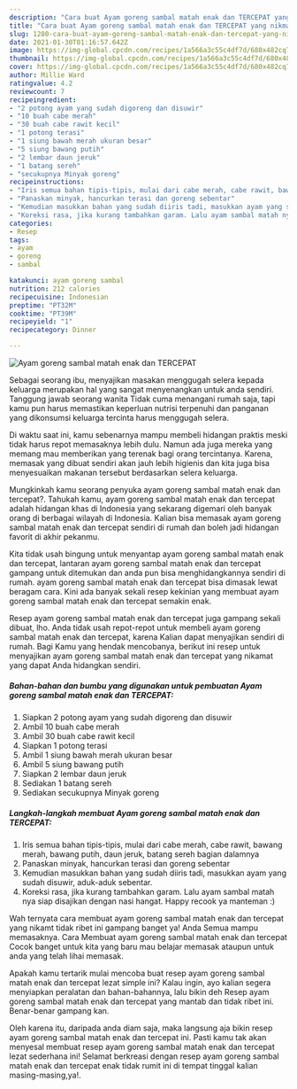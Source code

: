 ```yaml
---
description: "Cara buat Ayam goreng sambal matah enak dan TERCEPAT yang nikmat dan Mudah Dibuat"
title: "Cara buat Ayam goreng sambal matah enak dan TERCEPAT yang nikmat dan Mudah Dibuat"
slug: 1280-cara-buat-ayam-goreng-sambal-matah-enak-dan-tercepat-yang-nikmat-dan-mudah-dibuat
date: 2021-01-30T01:16:57.642Z
image: https://img-global.cpcdn.com/recipes/1a566a3c55c4df7d/680x482cq70/ayam-goreng-sambal-matah-enak-dan-tercepat-foto-resep-utama.jpg
thumbnail: https://img-global.cpcdn.com/recipes/1a566a3c55c4df7d/680x482cq70/ayam-goreng-sambal-matah-enak-dan-tercepat-foto-resep-utama.jpg
cover: https://img-global.cpcdn.com/recipes/1a566a3c55c4df7d/680x482cq70/ayam-goreng-sambal-matah-enak-dan-tercepat-foto-resep-utama.jpg
author: Millie Ward
ratingvalue: 4.2
reviewcount: 7
recipeingredient:
- "2 potong ayam yang sudah digoreng dan disuwir"
- "10 buah cabe merah"
- "30 buah cabe rawit kecil"
- "1 potong terasi"
- "1 siung bawah merah ukuran besar"
- "5 siung bawang putih"
- "2 lembar daun jeruk"
- "1 batang sereh"
- "secukupnya Minyak goreng"
recipeinstructions:
- "Iris semua bahan tipis-tipis, mulai dari cabe merah, cabe rawit, bawang merah, bawang putih, daun jeruk, batang sereh bagian dalamnya"
- "Panaskan minyak, hancurkan terasi dan goreng sebentar"
- "Kemudian masukkan bahan yang sudah diiris tadi, masukkan ayam yang sudah disuwir, aduk-aduk sebentar."
- "Koreksi rasa, jika kurang tambahkan garam. Lalu ayam sambal matah nya siap disajikan dengan nasi hangat. Happy recook ya manteman :)"
categories:
- Resep
tags:
- ayam
- goreng
- sambal

katakunci: ayam goreng sambal 
nutrition: 212 calories
recipecuisine: Indonesian
preptime: "PT32M"
cooktime: "PT39M"
recipeyield: "1"
recipecategory: Dinner

---
```



![Ayam goreng sambal matah enak dan TERCEPAT](https://img-global.cpcdn.com/recipes/1a566a3c55c4df7d/680x482cq70/ayam-goreng-sambal-matah-enak-dan-tercepat-foto-resep-utama.jpg)

Sebagai seorang ibu, menyajikan masakan menggugah selera kepada keluarga merupakan hal yang sangat menyenangkan untuk anda sendiri. Tanggung jawab seorang  wanita Tidak cuma menangani rumah saja, tapi kamu pun harus memastikan keperluan nutrisi terpenuhi dan panganan yang dikonsumsi keluarga tercinta harus menggugah selera.

Di waktu  saat ini, kamu sebenarnya mampu membeli hidangan praktis meski tidak harus repot memasaknya lebih dulu. Namun ada juga mereka yang memang mau memberikan yang terenak bagi orang tercintanya. Karena, memasak yang dibuat sendiri akan jauh lebih higienis dan kita juga bisa menyesuaikan makanan tersebut berdasarkan selera keluarga. 



Mungkinkah kamu seorang penyuka ayam goreng sambal matah enak dan tercepat?. Tahukah kamu, ayam goreng sambal matah enak dan tercepat adalah hidangan khas di Indonesia yang sekarang digemari oleh banyak orang di berbagai wilayah di Indonesia. Kalian bisa memasak ayam goreng sambal matah enak dan tercepat sendiri di rumah dan boleh jadi hidangan favorit di akhir pekanmu.

Kita tidak usah bingung untuk menyantap ayam goreng sambal matah enak dan tercepat, lantaran ayam goreng sambal matah enak dan tercepat gampang untuk ditemukan dan anda pun bisa menghidangkannya sendiri di rumah. ayam goreng sambal matah enak dan tercepat bisa dimasak lewat beragam cara. Kini ada banyak sekali resep kekinian yang membuat ayam goreng sambal matah enak dan tercepat semakin enak.

Resep ayam goreng sambal matah enak dan tercepat juga gampang sekali dibuat, lho. Anda tidak usah repot-repot untuk membeli ayam goreng sambal matah enak dan tercepat, karena Kalian dapat menyajikan sendiri di rumah. Bagi Kamu yang hendak mencobanya, berikut ini resep untuk menyajikan ayam goreng sambal matah enak dan tercepat yang nikamat yang dapat Anda hidangkan sendiri.

<!--inarticleads1-->

##### Bahan-bahan dan bumbu yang digunakan untuk pembuatan Ayam goreng sambal matah enak dan TERCEPAT:

1. Siapkan 2 potong ayam yang sudah digoreng dan disuwir
1. Ambil 10 buah cabe merah
1. Ambil 30 buah cabe rawit kecil
1. Siapkan 1 potong terasi
1. Ambil 1 siung bawah merah ukuran besar
1. Ambil 5 siung bawang putih
1. Siapkan 2 lembar daun jeruk
1. Sediakan 1 batang sereh
1. Sediakan secukupnya Minyak goreng




<!--inarticleads2-->

##### Langkah-langkah membuat Ayam goreng sambal matah enak dan TERCEPAT:

1. Iris semua bahan tipis-tipis, mulai dari cabe merah, cabe rawit, bawang merah, bawang putih, daun jeruk, batang sereh bagian dalamnya
1. Panaskan minyak, hancurkan terasi dan goreng sebentar
1. Kemudian masukkan bahan yang sudah diiris tadi, masukkan ayam yang sudah disuwir, aduk-aduk sebentar.
1. Koreksi rasa, jika kurang tambahkan garam. Lalu ayam sambal matah nya siap disajikan dengan nasi hangat. Happy recook ya manteman :)




Wah ternyata cara membuat ayam goreng sambal matah enak dan tercepat yang nikamt tidak ribet ini gampang banget ya! Anda Semua mampu memasaknya. Cara Membuat ayam goreng sambal matah enak dan tercepat Cocok banget untuk kita yang baru mau belajar memasak ataupun untuk anda yang telah lihai memasak.

Apakah kamu tertarik mulai mencoba buat resep ayam goreng sambal matah enak dan tercepat lezat simple ini? Kalau ingin, ayo kalian segera menyiapkan peralatan dan bahan-bahannya, lalu bikin deh Resep ayam goreng sambal matah enak dan tercepat yang mantab dan tidak ribet ini. Benar-benar gampang kan. 

Oleh karena itu, daripada anda diam saja, maka langsung aja bikin resep ayam goreng sambal matah enak dan tercepat ini. Pasti kamu tak akan menyesal membuat resep ayam goreng sambal matah enak dan tercepat lezat sederhana ini! Selamat berkreasi dengan resep ayam goreng sambal matah enak dan tercepat enak tidak rumit ini di tempat tinggal kalian masing-masing,ya!.


